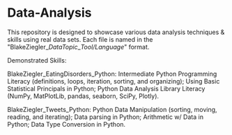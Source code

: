 # Data-Analysis
This repository is designed to showcase various data analysis techniques & skills using real data sets. Each file is named in the "BlakeZiegler_*DataTopic*_*Tool/Language*" format.

Demonstrated Skills:

BlakeZiegler_EatingDisorders_Python: Intermediate Python Programming Literacy (definitions, loops, iteration, sorting, and organizing); Using Basic Statistical Principals in Python; Python Data Analysis Library Literacy (NumPy, MatPlotLib, pandas, seaborn, SciPy, Plotly).

BlakeZiegler_Tweets_Python: Python Data Manipulation (sorting, moving, reading, and iterating); Data parsing in Python; Arithmetic w/ Data in Python; Data Type Conversion in Python. 
